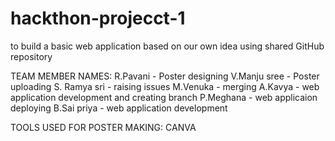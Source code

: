 # hackthon-projecct-1
to build a basic web application based on our own idea using  shared GitHub repository

TEAM MEMBER NAMES:
R.Pavani - Poster designing
V.Manju sree - Poster uploading
S. Ramya sri - raising issues
M.Venuka - merging
A.Kavya  - web application development and creating branch
P.Meghana - web applicaion deploying
B.Sai priya - web application development

TOOLS USED FOR POSTER MAKING: CANVA

